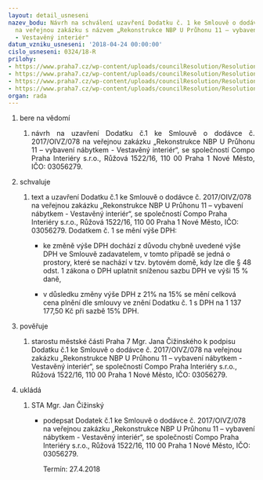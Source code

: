 ```yaml
---
layout: detail_usneseni
nazev_bodu: Návrh na schválení uzavření Dodatku č. 1 ke Smlouvě o dodávce č. 2017/OIVZ/078
  na veřejnou zakázku s názvem „Rekonstrukce NBP U Průhonu 11 – vybavení nábytkem
  - Vestavěný interiér"
datum_vzniku_usneseni: '2018-04-24 00:00:00'
cislo_usneseni: 0324/18-R
prilohy:
- https://www.praha7.cz/wp-content/uploads/councilResolution/Resolutions/29844/export/2Smlouvaododavcec2017OIVZ078_anonym~348709.docx
- https://www.praha7.cz/wp-content/uploads/councilResolution/Resolutions/29844/export/4UdajezregistruplatcuDPH~348707.pdf
- https://www.praha7.cz/wp-content/uploads/councilResolution/Resolutions/29844/export/5VypiszOR~348706.pdf
- https://www.praha7.cz/wp-content/uploads/councilResolution/Resolutions/29844/export/export~349261.pdf
organ: rada
---
```

<ol class="urzList_view" id="urzList">
<li class="urzClass1" id=""><span name="1">bere na vědomí</span> 
<ol class="urzOlClass">
<li class="urzClass2" style="TEXT-ALIGN: justify" id=""><span><p style="TEXT-ALIGN: justify" data-mce-style="text-align: justify;">návrh na&nbsp;uzavření Dodatku č.1 ke Smlouvě o dodávce č. 2017/OIVZ/078 na veřejnou zakázku „Rekonstrukce NBP U Průhonu 11 – vybavení nábytkem - Vestavěný interiér“, se společností Compo Praha Interiéry s.r.o., Růžová 1522/16, 110 00 Praha 1 Nové Město, IČO: 03056279.<br></p></span></li></ol></li>

<li class="urzClass1" id=""><span name="24">schvaluje</span> 
<ol class="urzOlClass" id="">
<li class="urzClass2" style="text-align: left;" id=""><span><p>text a uzavření Dodatku č.1 ke Smlouvě o dodávce č. 2017/OIVZ/078 na veřejnou zakázku „Rekonstrukce NBP U Průhonu 11 – vybavení nábytkem - Vestavěný interiér“, se společností Compo Praha Interiéry s.r.o., Růžová 1522/16, 110 00 Praha 1 Nové Město, IČO: 03056279. Dodatkem č. 1 se mění výše DPH:</p></span><ul class="urzUlClass" id=""><li class="urzClass3" id="" style="text-align: left;"><span><p>ke změně výše DPH dochází z důvodu chybně uvedené výše DPH ve Smlouvě zadavatelem, v tomto případě se jedná o prostory, které se nachází v tzv. bytovém domě, kdy lze dle § 48 odst. 1 zákona o DPH uplatnit sníženou sazbu DPH ve výši 15 % daně,</p></span></li><li style="text-align: left;" id="" class="urzClass3"><span><p>v důsledku změny výše DPH z 21% na 15% se mění celková cena&nbsp;plnění dle smlouvy ve znění Dodatku č. 1 s DPH na 1 137 177,50 Kč při sazbě 15% DPH.<br></p></span></li></ul></li>
</ol></li>

<li class="urzClass1" id=""><span name="16">pověřuje</span> 
<ol class="urzOlClass" id="">
<li class="urzClass2" style="TEXT-ALIGN: left" id=""><span><p>starostu městské části Praha 7 Mgr. Jana Čižinského k podpisu Dodatku č.1 ke Smlouvě o dodávce č. 2017/OIVZ/078 na veřejnou zakázku „Rekonstrukce NBP U Průhonu 11 – vybavení nábytkem - Vestavěný interiér“, se společností Compo Praha Interiéry s.r.o., Růžová 1522/16, 110 00 Praha 1 Nové Město, IČO: 03056279. <br></p></span>
</li>
</ol></li><li class="urzClass1" id="urzUkoly"><span name="1">ukládá</span><ol class="urzOlClass"><li class="urzClass2"><span><p>STA Mgr. Jan Čižinský</p></span><ul class="urzUlClass"><li class="urzClass3"><span><p>podepsat Dodatek č.1 ke Smlouvě o dodávce č. 2017/OIVZ/078 na veřejnou zakázku „Rekonstrukce NBP U Průhonu 11 – vybavení nábytkem - Vestavěný interiér“, se společností Compo Praha Interiéry s.r.o., Růžová 1522/16, 110 00 Praha 1 Nové Město, IČO: 03056279.</p></span><span class="urzUkolTermin">  Termín:&nbsp;27.4.2018</span></li></ul></li></ol></li>
</ol>